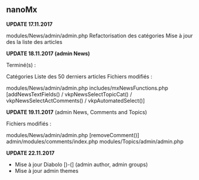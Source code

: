 nanoMx
-------------------
**UPDATE 17.11.2017**

modules/News/admin/admin.php Refactorisation des catégories
Mise à jour des la liste des articles

**UPDATE 18.11.2017 (admin News)**

Terminé(s) :

Catégories
Liste des 50 derniers articles
Fichiers modifiés :

modules/News/admin/admin.php
includes/mxNewsFunctions.php [addNewsTextFields() / vkpNewsSelectTopicCat() / vkpNewsSelectActComments() / vkpAutomatedSelect()]

**UPDATE 19.11.2017** (admin News, Comments and Topics)

Fichiers modifiés :

modules/News/admin/admin.php [removeComment()]
admin/modules/comments/index.php
modules/Topics/admin/admin.php

**UPDATE 22.11.2017**

- Mise à jour Diabolo [)-(] (admin author, admin groups)
- Mise à jour admin themes